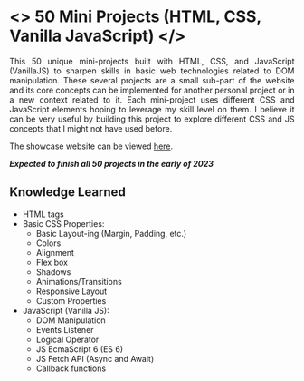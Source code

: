 ﻿# <> 50 Mini Projects (HTML, CSS, Vanilla JavaScript) </>

<div style="text-align: justify">This 50 unique mini-projects built with HTML, CSS, and JavaScript (VanillaJS) to sharpen skills in basic web technologies related to DOM manipulation.
These several projects are a small sub-part of the website and its core concepts can be implemented for another personal project or in a new context related to it. Each mini-project uses different CSS and JavaScript elements hoping to leverage my skill level on them. I believe it can be very useful by building this project to explore different CSS and JS concepts that I might not have used before. </div>

The showcase website can be viewed <a href="https://mekdie.github.io/50projects/" target="_blank">here</a>.

**_Expected to finish all 50 projects in the early of 2023_**

## Knowledge Learned

-   HTML tags
-   Basic CSS Properties:
    -   Basic Layout-ing (Margin, Padding, etc.)
    -   Colors
    -   Alignment
    -   Flex box
    -   Shadows
    -   Animations/Transitions
    -   Responsive Layout
    -   Custom Properties
-   JavaScript (Vanilla JS):
    -   DOM Manipulation
    -   Events Listener
    -   Logical Operator
    -   JS EcmaScript 6 (ES 6)
    -   JS Fetch API (Async and Await)
    -   Callback functions
